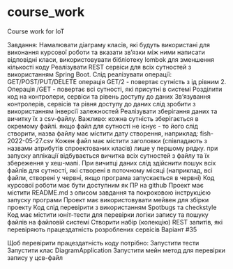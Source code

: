 # course_work
Course work for IoT

Завдання:
Намалювати діаграму класів, які будуть використані для виконання курсової роботи та вказати зв’язки між ними
написати відповідні класи, використовувати бібліотеку lombok для зменшення кількості коду 
Реалізувати REST сервіси для всіх сутностей з використанням Spring Boot. Слід реалізувати операції: GET/POST/PUT/DELETE операція GET/2 - повертає сутність з ід рівним 2. Операція  /GET - повертає всі сутності, які присутні в системі
Розділити код на контролери, сервіси та рівень доступу до даних
Зв’язування контролерів, сервісів та рівня доступу до даних слід зробити з використанням інверсії залежностей
Реалізувати зберігання даних та вичитку їх з csv-файлу. Важливо: кожна сутність зберігається в окремому файлі.
якщо файл для сутності не існує - то його слід створити, назва файлу має містити дату створення, наприклад: fish-2022-05-27.csv
Кожен файл має містити заголовки (співпадають з назвами атрибутів спроектованих класів) лише у першому рядку. 
при запуску аплікації відбувається вичитка всіх сутностей з файлу та їх збереження у хеш-мапі. При вичитці даних слід здійснити пошук всіх файлів для сутності, які створені в поточному місяці (наприклад, всі файли, створені у червні, якщо програма запускається в червні) 
Код курсової роботи має бути доступним як ПР на github
Проект має містити README.md з описом завдання та покроковою інструкцією запуску програми
Проект має використовувати мейвен для збірки проекту
Код слід перевірити з використанням Spotbugs та checkstyle
Код має містити юніт-тести для перевірки логіки запису та пошуку файлів на файловій системі
Створити набір (колекцію) REST запитів, які перевіряють працездатність розроблених сервісів
Варіант #35

Щоб перевірити працездатність коду потрібно:
Запустити тести
Запустити клас DiagramApplication
Запустити мейн метод для перевірки запису у цсв-файл

